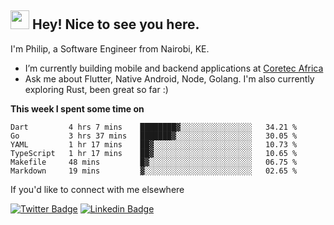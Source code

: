 <h2><img src="https://slackmojis.com/emojis/3643-cool-doge/download" width="30"/> Hey! Nice to see you here.</h2>

<p>I'm Philip, a Software Engineer from Nairobi, KE. 

- I’m currently building mobile and backend applications at [Coretec Africa](https://coretecafrica.com/)</br>
- Ask me about Flutter, Native Android, Node, Golang. I'm also currently exploring Rust, been great so far :)</p>

**This week I spent some time on**
<!--START_SECTION:waka-->

```text
Dart         4 hrs 7 mins    ████████▓░░░░░░░░░░░░░░░░   34.21 %
Go           3 hrs 37 mins   ███████▓░░░░░░░░░░░░░░░░░   30.05 %
YAML         1 hr 17 mins    ██▓░░░░░░░░░░░░░░░░░░░░░░   10.73 %
TypeScript   1 hr 17 mins    ██▓░░░░░░░░░░░░░░░░░░░░░░   10.65 %
Makefile     48 mins         █▓░░░░░░░░░░░░░░░░░░░░░░░   06.75 %
Markdown     19 mins         ▓░░░░░░░░░░░░░░░░░░░░░░░░   02.65 %
```

<!--END_SECTION:waka-->

If you'd like to connect with me elsewhere

[![Twitter Badge](https://img.shields.io/badge/-Twitter-1ca0f1?style=flat-square&labelColor=1ca0f1&logo=twitter&logoColor=white&link=https://twitter.com/_diogorodrigues)](https://twitter.com/kimathiphil)  [![Linkedin Badge](https://img.shields.io/badge/-LinkedIn-blue?style=flat-square&logo=Linkedin&logoColor=white&link=https://www.linkedin.com/in/philip-kimathi-2604a9114/)](https://www.linkedin.com/in/philip-kimathi-2604a9114/)
